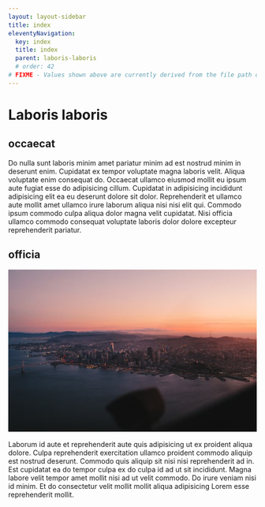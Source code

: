 ```yaml
---
layout: layout-sidebar
title: index
eleventyNavigation:
  key: index
  title: index
  parent: laboris-laboris
  # order: 42
# FIXME - Values shown above are currently derived from the file path only, except order which is also commented out because it is optional. Correct as desired and delete comment(s).
---
```


# Laboris laboris

## occaecat

Do nulla sunt laboris minim amet pariatur minim ad est nostrud minim in deserunt enim. Cupidatat ex tempor voluptate magna laboris velit. Aliqua voluptate enim consequat do. Occaecat ullamco eiusmod mollit eu ipsum aute fugiat esse do adipisicing cillum. Cupidatat in adipisicing incididunt adipisicing elit ea eu deserunt dolore sit dolor. Reprehenderit et ullamco aute mollit amet ullamco irure laborum aliqua nisi nisi elit qui. Commodo ipsum commodo culpa aliqua dolor magna velit cupidatat. Nisi officia ullamco commodo consequat voluptate laboris dolor dolore excepteur reprehenderit pariatur.

## officia

<img class="bordered" src="/static/images/bulksplash-cleipelt-8z_IyuOwcIQ.jpg" alt="bulksplash-cleipelt-8z_IyuOwcIQ.jpg" />

Laborum id aute et reprehenderit aute quis adipisicing ut ex proident aliqua dolore. Culpa reprehenderit exercitation ullamco proident commodo aliquip est nostrud deserunt. Commodo quis aliquip sit nisi nisi reprehenderit ad in. Est cupidatat ea do tempor culpa ex do culpa id ad ut sit incididunt. Magna labore velit tempor amet mollit nisi ad ut velit commodo. Do irure veniam nisi id minim. Et do consectetur velit mollit mollit aliqua adipisicing Lorem esse reprehenderit mollit.